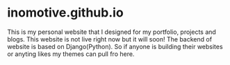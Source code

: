 # inomotive.github.io
This is my personal website that I designed for my portfolio, projects and blogs.
This website is not live right now but it will soon!
The backend of website is based on Django(Python).
So if anyone is building their websites or anyting likes my themes can pull fro here.
